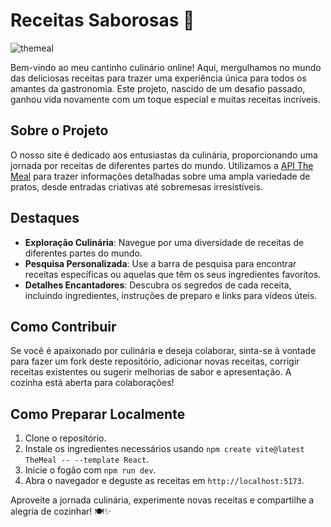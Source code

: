 # Receitas Saborosas 🍲

![themeal](https://github.com/RackelRodrigues/TheMeal_Projct/assets/101216652/9e583cfa-a7f3-48ba-8ce8-8a8652fcbda6)


Bem-vindo ao meu cantinho culinário online! Aqui, mergulhamos no mundo das deliciosas receitas para trazer uma experiência única para todos os amantes da gastronomia. Este projeto, nascido de um desafio passado, ganhou vida novamente com um toque especial e muitas receitas incríveis.

## Sobre o Projeto

O nosso site é dedicado aos entusiastas da culinária, proporcionando uma jornada por receitas de diferentes partes do mundo. Utilizamos a [API The Meal](https://www.themealdb.com/api.php) para trazer informações detalhadas sobre uma ampla variedade de pratos, desde entradas criativas até sobremesas irresistíveis.

## Destaques

- **Exploração Culinária**: Navegue por uma diversidade de receitas de diferentes partes do mundo.
- **Pesquisa Personalizada**: Use a barra de pesquisa para encontrar receitas específicas ou aquelas que têm os seus ingredientes favoritos.
- **Detalhes Encantadores**: Descubra os segredos de cada receita, incluindo ingredientes, instruções de preparo e links para vídeos úteis.

## Como Contribuir

Se você é apaixonado por culinária e deseja colaborar, sinta-se à vontade para fazer um fork deste repositório, adicionar novas receitas, corrigir receitas existentes ou sugerir melhorias de sabor e apresentação. A cozinha está aberta para colaborações!

## Como Preparar Localmente

1. Clone o repositório.
2. Instale os ingredientes necessários usando `npm create vite@latest TheMeal -- --template React`.
3. Inicie o fogão com `npm run dev`.
4. Abra o navegador e deguste as receitas em `http://localhost:5173`.

Aproveite a jornada culinária, experimente novas receitas e compartilhe a alegria de cozinhar! 🍽️✨

